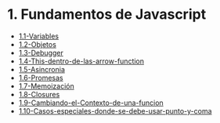 # 1. Fundamentos de Javascript


[comment]:STARTING_GENERATED_TOC

* [1.1-Variables](<./content/1.1-Variables.md>)
* [1.2-Objetos](<./content/1.2-Objetos.md>)
* [1.3-Debugger](<./content/1.3-Debugger.md>)
* [1.4-This-dentro-de-las-arrow-function](<./content/1.4-This-dentro-de-las-arrow-function.md>)
* [1.5-Asincronia](<./content/1.5-Asincronia.md>)
* [1.6-Promesas](<./content/1.6-Promesas.md>)
* [1.7-Memoización](<./content/1.7-Memoización.md>)
* [1.8-Closures](<./content/1.8-Closures.md>)
* [1.9-Cambiando-el-Contexto-de-una-funcion](<./content/1.9-Cambiando-el-Contexto-de-una-funcion.md>)
* [1.10-Casos-especiales-donde-se-debe-usar-punto-y-coma](<./content/1.10-Casos-especiales-donde-se-debe-usar-punto-y-coma.md>)

[comment]:ENDING_GENERATED_TOC
